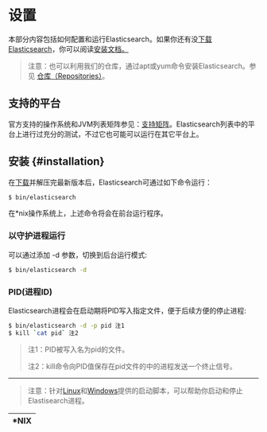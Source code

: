 # 设置

本部分内容包括如何配置和运行Elasticsearch。如果你还有没[下载Elasticsearch](https://www.elastic.co/downloads)，你可以阅读[安装文档。](#installation)

> 注意：也可以利用我们的仓库，通过apt或yum命令安装Elasticsearch。参见 [仓库（Repositories）](/setup/repositories.md)。

## 支持的平台

官方支持的操作系统和JVM列表矩阵参见：[支持矩阵](https://www.elastic.co/support/matrix)。Elasticsearch列表中的平台上进行过充分的测试，不过它也可能可以运行在其它平台上。

## 安装 {#installation}

在[下载](https://www.elastic.co/downloads/elasticsearch)并解压完最新版本后，Elasticsearch可通过如下命令运行：

```bash
$ bin/elasticsearch
```

在\*nix操作系统上，上述命令将会在前台运行程序。

### 以守护进程运行

可以通过添加 -d 参数，切换到后台运行模式:

```bash
$ bin/elasticsearch -d
```

### PID\(进程ID\)

Elasticsearch进程会在启动期将PID写入指定文件，便于后续方便的停止进程:

```bash
$ bin/elasticsearch -d -p pid 注1
$ kill `cat pid` 注2
```

> 注1：PID被写入名为pid的文件。
> 
> 注2：kill命令向PID值保存在pid文件的中的进程发送一个终止信号。

---

> 注意：针对[Linux](/setup/running-as-a-service-on-linux.md)和[Windows](/setup/running-as-a-service-on-windows.md)提供的启动脚本，可以帮助你启动和停止Elastisearch进程。

| \*NIX |
| --- |




